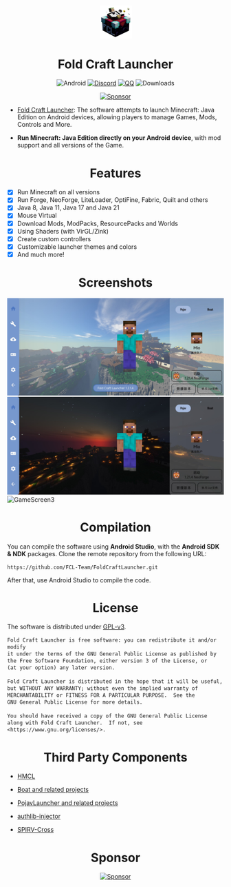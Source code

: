 <div align="center">
    <img width="75" src="/FCL/src/main/res/drawable/img_app.png"></img>
</div>

<h1 align="center">Fold Craft Launcher</h1>

<div align="center">

![Android](https://img.shields.io/badge/Android-3DDC84?style=for-the-badge&logo=android&logoColor=white)
[![Discord](https://img.shields.io/badge/Discord-4903FC?style=for-the-badge&logo=discord&logoColor=white)](https://discord.gg/ffhvuXTwyV)
[![QQ](https://img.shields.io/badge/QQ-4903FC?style=for-the-badge&logoColor=white)](http://qm.qq.com/cgi-bin/qm/qr?_wv=1027&k=LwxydGEvBZJnn09sXOjkQo9tuuLcYwx5&authKey=seyY5pPUCIHMWS5FqVryq926T0G2GarSXetpxxV9DJxBVt%2FPcg1vxN%2F%2FXpsCowyk&noverify=0&group_code=762054349)
![Downloads](https://img.shields.io/github/downloads/FCL-Team/FoldCraftLauncher/total?color=green&style=for-the-badge)

[![Sponsor](https://img.shields.io/badge/sponsor-30363D?style=for-the-badge&logo=GitHub-Sponsors&logoColor=#EA4AAA)](https://afdian.com/@tungs)

</div>

- [Fold Craft Launcher](https://fcl-team.github.io/):
  The software attempts to launch Minecraft: Java Edition on Android devices, allowing players to manage Games, Mods, Controls and More.

- **Run Minecraft: Java Edition directly on your Android device**, with mod support and all versions of the Game.

<h1 align="center">Features</h1>

- [x] Run Minecraft on all versions
- [x] Run Forge, NeoForge, LiteLoader, OptiFine, Fabric, Quilt and others
- [x] Java 8, Java 11, Java 17 and Java 21
- [x] Mouse Virtual
- [x] Download Mods, ModPacks, ResourcePacks and Worlds
- [x] Using Shaders (with VirGL/Zink)
- [x] Create custom controllers
- [x] Customizable launcher themes and colors
- [x] And much more!

<h1 align="center">Screenshots</h1>

![GameScreen1](/.github/images/ui_main_light.jpg)
![GameScreen2](/.github/images/ui_main_dark.jpg)
![GameScreen3](/.github/images/game.jpg)

<h1 align="center">Compilation</h1>

You can compile the software using **Android Studio**, with the **Android SDK & NDK** packages.
Clone the remote repository from the following URL:
```
https://github.com/FCL-Team/FoldCraftLauncher.git
```
After that, use Android Studio to compile the code.

<h1 align="center">License</h1>

The software is distributed under [GPL-v3](https://www.gnu.org/licenses/gpl-3.0.html).
```
Fold Craft Launcher is free software: you can redistribute it and/or modify
it under the terms of the GNU General Public License as published by
the Free Software Foundation, either version 3 of the License, or
(at your option) any later version.

Fold Craft Launcher is distributed in the hope that it will be useful,
but WITHOUT ANY WARRANTY; without even the implied warranty of
MERCHANTABILITY or FITNESS FOR A PARTICULAR PURPOSE.  See the
GNU General Public License for more details.

You should have received a copy of the GNU General Public License
along with Fold Craft Launcher.  If not, see <https://www.gnu.org/licenses/>.
```

<h1 align="center">Third Party Components</h1>

- [HMCL](https://github.com/HMCL-dev/HMCL)

- [Boat and related projects](https://github.com/AOF-Dev/Boat)

- [PojavLauncher and related projects](https://github.com/PojavLauncherTeam/PojavLauncher)

- [authlib-injector](https://github.com/yushijinhun/authlib-injector)

- [SPIRV-Cross](https://github.com/KhronosGroup/SPIRV-Cross)

<h1 align="center">Sponsor</h1>

<div align="center">

[![Sponsor](https://img.shields.io/badge/sponsor-30363D?style=for-the-badge&logo=GitHub-Sponsors&logoColor=#EA4AAA)](https://afdian.com/@tungs)

</div>
